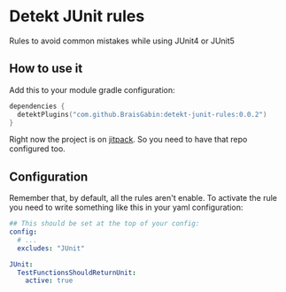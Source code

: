 # Detekt JUnit rules

Rules to avoid common mistakes while using JUnit4 or JUnit5

## How to use it

Add this to your module gradle configuration:

```kotlin
dependencies {
  detektPlugins("com.github.BraisGabin:detekt-junit-rules:0.0.2")
}
```

Right now the project is on [jitpack]. So you need to have that repo configured too.

## Configuration

Remember that, by default, all the rules aren't enable. To activate the rule you need to write something like this in your
yaml configuration:

```yaml
## This should be set at the top of your config:
config:
  # ...
  excludes: "JUnit"

JUnit:
  TestFunctionsShouldReturnUnit:
    active: true
```

  [jitpack]: https://jitpack.io/

